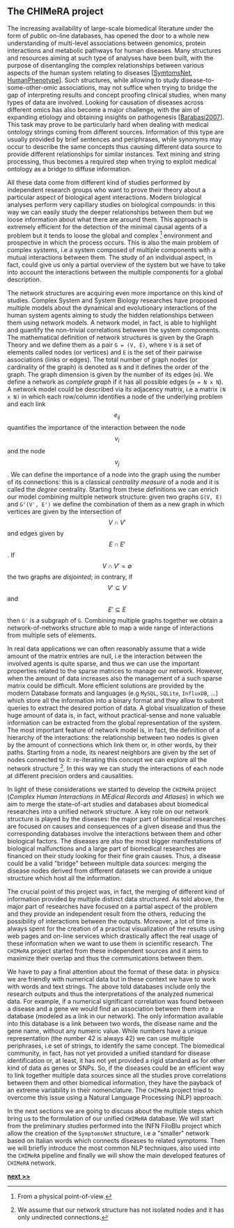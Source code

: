 ## The CHIMeRA project

The increasing availability of large-scale biomedical literature under the form of public on-line databases, has opened the door to a whole new understanding of multi-level associations between genomics, protein interactions and metabolic pathways for human diseases.
Many structures and resources aiming at such type of analyses have been built, with the purpose of disentangling the complex relationships between various aspects of the human system relating to diseases [[SymtomsNet](https://www.nature.com/articles/ncomms5212), [HumanPhenotype](https://doi.org/10.1371/journal.pcbi.1000353)].
Such structures, while allowing to study disease-to-some-other-omic associations, may not suffice when trying to bridge the gap of interpreting results and concept proofing clinical studies, when many types of data are involved.
Looking for causation of diseases across different omics has also become a major challenge, with the aim of expanding etiology and obtaining insights on pathogenesis [[Barabasi2007](https://www.ncbi.nlm.nih.gov/pubmed/17625512)].
This task may prove to be particularly hard when dealing with medical ontology strings coming from different sources.
Information of this type are usually provided by brief sentences and periphrases, while synonyms may occur to describe the same concepts thus causing different data source to provide different relationships for similar instances.
Text mining and string processing, thus becomes a required step when trying to exploit medical ontology as a bridge to diffuse information.

All these data come from different kind of studies performed by independent research groups who want to prove their theory about a particular aspect of biological agent interactions.
Modern biological analyses perform very capillary studies on biological compounds: in this way we can easily study the deeper relationships between them but we loose information about what there are around them.
This approach is extremely efficient for the detection of the minimal causal agents of a problem but it tends to loose the global and complex [^1] environment and prospective in which the process occurs.
This is also the main problem of complex systems, i.e a system composed of multiple components with a mutual interactions between them.
The study of an individual aspect, in fact, could give us only a partial overview of the system but we have to take into account the interactions between the multiple components for a global description.

The network structures are acquiring even more importance on this kind of studies.
Complex System and System Biology researches have proposed multiple models about the dynamical and evolutionary interactions of the human system agents aiming to study the hidden relationships between them using network models.
A network model, in fact, is able to highlight and quantify the non-trivial correlations between the system components.
The mathematical definition of network structures is given by the Graph Theory and we define them as a pair `G = (V, E)`, where `V` is a set of elements called nodes (or vertices) and `E` is the set of their pairwise associations (links or edges).
The total number of graph nodes (or cardinality of the graph) is denoted as `N` and it defines the order of the graph.
The graph dimension is given by the number of its edges (`m`).
We define a network as *complete graph* if it has all possible edges (`m = N x N`).
A network model could be described via its adjacency matrix, i.e a matrix `(N x N)` in which each row/column identifies a node of the underlying problem and each link $$e_{ij}$$ quantifies the importance of the interaction between the node $$v_i$$ and the node $$v_j$$.
We can define the importance of a node into the graph using the number of its connections: this is a classical *centrality measure* of a node and it is called the *degree* centrality.
Starting from these definitions we can enrich our model combining multiple network structure: given two graphs `G(V, E)` and `G'(V', E')` we define the combination of them as a new graph in which vertices are given by the intersection of $$V\cap V'$$ and edges given by $$E\cap E'$$.
If $$V\cap V'=\emptyset$$ the two graphs are *disjointed*; in contrary, if $$V'\subseteq V$$ and $$E'\subseteq E$$ then `G'` is a subgraph of `G`.
Combining multiple graphs together we obtain a network-of-networks structure able to map a wide range of interactions from multiple sets of elements.

In real data applications we can often reasonably assume that a wide amount of the matrix entries are null, i.e the interaction between the involved agents is quite sparse, and thus we can use the important properties related to the sparse matrices to manage our network.
However, when the amount of data increases also the management of a such sparse matrix could be difficult.
More efficient solutions are provided by the modern Database formats and languages (e.g `MySQL`, `SQLite`, `InfluxDB`, ...) which store all the information into a binary format and they allow to submit queries to extract the desired portion of data.
A global visualization of these huge amount of data is, in fact, without practical-sense and none valuable information can be extracted from the global representation of the system.
The most important feature of network model is, in fact, the definition of a hierarchy of the interactions: the relationship between two nodes is given by the amount of connections which link them or, in other words, by their paths.
Starting from a node, its nearest neighbors are given by the set of nodes connected to it: re-iterating this concept we can explore all the network structure [^2].
In this way we can study the interactions of each node at different precision orders and causalities.

In light of these considerations we started to develop the `CHIMeRA` project (*Complex Human Interactions in MEdical Records and Atlases*) in which we aim to merge the state-of-art studies and databases about biomedical researches into a unified network structure.
A key role on our network structure is played by the diseases: the major part of biomedical researches are focused on causes and consequences of a given disease and thus the corresponding databases involve the interactions between them and other biological factors.
The diseases are also the most bigger manifestations of biological malfunctions and a large part of biomedical researches are financed on their study looking for their fine grain causes.
Thus, a disease could be a valid "bridge" between multiple data sources: merging the disease nodes derived from different datasets we can provide a unique structure which host all the information.

The crucial point of this project was, in fact, the merging of different kind of information provided by multiple distinct data structured.
As told above, the major part of researches have focused on a partial aspect of the problem and they provide an independent result from the others, reducing the possibility of interactions between the outputs.
Moreover, a lot of time is always spent for the creation of a practical visualization of the results using web pages and on-line services which drastically affect the real usage of these information when we want to use them in scientific research.
The `CHIMeRA` project started from these independent sources and it aims to maximize their overlap and thus the communications between them.

We have to pay a final attention about the format of these data: in physics we are friendly with numerical data but in these context we have to work with words and text strings.
The above told databases include only the research outputs and thus the interpretations of the analyzed numerical data.
For example, if a numerical significant correlation was found between a disease and a gene we would find an association between them into a database (modeled as a link in our network).
The only information available into this database is a link between two words, the disease name and the gene name, without any numeric value.
While numbers have a unique representation (the number 42 is always 42) we can use multiple periphrases, i.e set of strings, to identify the same concept.
The biomedical community, in fact, has not yet provided a unified standard for disease identification or, at least, it has not yet provided a rigid standard as for other kind of data as genes or SNPs.
So, if the diseases could be an efficient way to link together multiple data sources since all the studies prove correlations between them and other biomedical information, they have the payback of an extreme variability in their nomenclature.
The `CHIMeRA` project tried to overcome this issue using a Natural Language Processing (NLP) approach.

In the next sections we are going to discuss about the multiple steps which bring us to the formulation of our unified `CHIMeRA` database.
We will start from the preliminary studies performed into the INFN FiloBlu project which allow the creation of the `SymptomsNet` structure, i.e a "smaller" network based on Italian words which connects diseases to related symptoms.
Then we will briefly introduce the most common NLP techniques, also used into the `CHIMeRA` pipeline and finally we will show the main developed features of `CHIMeRA` network.

[^1]: From a physical point-of-view.

[^2]: We assume that our network structure has not isolated nodes and it has only undirected connections.



[**next >>**](./SymptomsNet.md)
